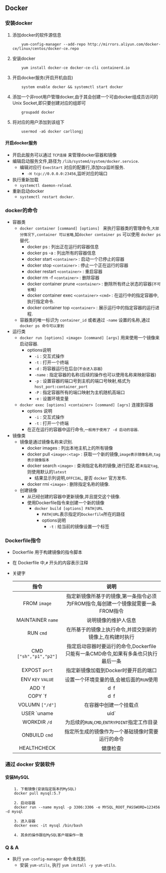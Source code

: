 ## Docker
### 安装docker
1. 添加docker的软件源信息
    ```
        yum-config-manager --add-repo http://mirrors.aliyun.com/docker-ce/linux/centos/docker-ce.repo
    ```
2. 安装docker
    ```
        yum install docker-ce docker-ce-cli containerd.io
    ```
3. 开启docker服务(开启开机自启)
    ```
        system enable docker && systemctl start docker
    ```
4. 添加一个非root用户管理docker,由于其会创建一个可由docker组成员访问的Unix Socket,即只要创建对应的组即可
    ```
        groupadd docker
    ```
5. 将对应的用户添加到该组下
    ```
        usermod -aG docker carllongj
    ```
#### 开启docker服务
* 开启此服务可以通过 `TCP连接` 来管理docker容器和镜像
* 编辑启动服务文件,路径为 `/lib/systemd/system/docker.service`.
    * 编辑对应行 `ExecStart` 对应的配置行,添加tcp监听服务.
        * `-H tcp://0.0.0.0:23456`,监听对应的端口
* 执行重新加载
    * `systemctl daemon-reload`.
* 重新启动docker
    * `systemctl restart docker`.

### docker的命令
* 容器类 
    * `docker container [command] [options] ` 来执行容器类的管理命令,`大部分情况下,container 可以省略`,如`docker container ps` 可以使用 `docker ps`替代.
        * docker ps                                             : 列出正在运行的容器信息
        * docker ps -a                                          : 列出所有的容器信息
        * docker start `<container>`                            : 启动一个已停止的容器
        * docker stop `<container>`                             : 停止一个正在运行的容器
        * docker restart `<container>`                          : 重启容器
        * docker rm -f `<container>`                            : 删除容器
        * docker container prune `<container>`                  : 删除所有终止状态的容器(`不可省略`)
        * docker container exec `<container>` `<cmd>`           : 在运行中的指定容器中,执行指定命令.
        * docker container top `<container>`                    : 展示运行中的指定容器的运行进程.
    * 容器类的唯一标识为 `container_id` 或者通过 `-name` 设置的名称,通过`docker ps 命令可以拿到`
* 运行类
    * `docker run [options] <image> [command] [args]` 用来使用一个镜像来启动容器.
        * options说明
            * `-i`                                              : 交互式操作
            * `-t`                                              : 打开一个终端
            * `-d`                                              : 将容器运行在后台(`不会进入容器`)
            * `-name`                                           : 指定容器的名称(后续的操作也可以使用名称来映射容器)
            * `-p`                                              : 设置容器的端口号到主机的端口号映射,格式为 `host_port:container_port`
            * `-P`                                              : 指定容器所有的端口映射为主机随机高端口
            * `-e`                                              : 设置环境变量
    * `docker exec [options] <container> [command] [agrs]` 连接到容器
        * options 说明
            * `-i`                                              : 交互式操作
            * `-t`                                              : 打开一个终端
        * 在正在运行的容器中运行命令,`一般用于使用了 -d 启动的容器`.
* 镜像类
    * 镜像是通过镜像名称来识别.
        * docker images                                         : 列出本地主机上的所有镜像
        * docker pull `<image>:<tag>`                           : 获取一个新的镜像,`image表示镜像名称`,`tag表示镜像版本`
        * docker search `<image>`                               : 查询指定名称的镜像,进行匹配.若`未指定tag`,则使用默认的`latest`
            * 结果显示列说明,`OFFCIAL`, 是否 `docker` 官方发布.
        * docker rmi `<image>`                                  : 删除指定名称的镜像.
    * 创建镜像
        * 从已经创建的容器中更新镜像,并且提交这个镜像.
        * 使用Dockerfile指令来创建一个新的镜像
            * `docker build [options] PATH|URL`
                * `PATH|URL`表示指定的`Dockerfile`所在的路径
                * options说明
                    * `-t`                                      : 给当前的镜像设置一个标签
### Dockerfile指令
* Dockerfile 用于构建镜像的指令脚本
* 在 Dockerfile 中,`#` 开头的内容表示注释
* 关键字

    |   指令                   |   说明                                                                         |
    |:------------------------:|:-----------------------------------------------------------------------------:|
    | FROM `image`             | 指定新镜像所基于的镜像,第一条指令必须为FROM指令,每创建一个镜像就需要一条FROM指令    | 
    | MAINTAINER `name`        | 说明镜像的维护人信息                                                            |
    | RUN `cmd`                | 在所基于的镜像上执行命令,并提交到新的镜像上,在构建时执行                           |
    | CMD `["sh","p1","p2"]`   | 指定启动容器时要运行的命令,Dockerfile只能有一条CMD命令,如果有多条也只执行最后一条   |
    | EXPOST `port`            | 指定新镜像加载到Docker时要开启的端口                                             |
    | ENV `KEY` `VALUE`        | 设置一个环境变量的值,会被后面的`RUN`使用                                         |
    | ADD `f|d` `f|d`          | 将源文件或目录复制到目标文件,源文件要与Dockerfile位于相同目录,也可以是一个URL源文件 |
    | COPY `f|d` `f|d`         | 将本地主机上的文件复制到目标目录,源文件与Dockerfile位于相同目录                    |
    | VOLUMN `["/d"]`          | 在容器中创建一个挂载点                                                          |
    | USER `uname|uid`         | 指定运行容器时的用户                                                            |
    | WORKDIR `/d`             | 为后续的`RUN`,`CMD`,`ENTRYPOINT`指定工作目录                                    |
    | ONBUILD `cmd`            | 指定所生成的镜像作为一个基础镜像时需要运行的命令                                  |
    | HEALTHCHECK              | 健康检查                                                                       | 

### 通过 docker 安装软件
#### 安装MySQL
```
    1. 下载镜像(安装指定版本的MySQL)
    docker pull mysql:5.7

    2. 启动容器 
    docker run --name mysql -p 3306:3306 -e MYSQL_ROOT_PASSWORD=123456 -d mysql
    
    3. 进入容器
    docker exec -it mysql /bin/bash

    4. 其余的操作跟在MySQL客户端操作一致
```
### Q & A
* 执行 `yum-config-manager` 命令未找到. 
    * 安装 `yum-utils`, 执行 `yum install -y yum-utils`.